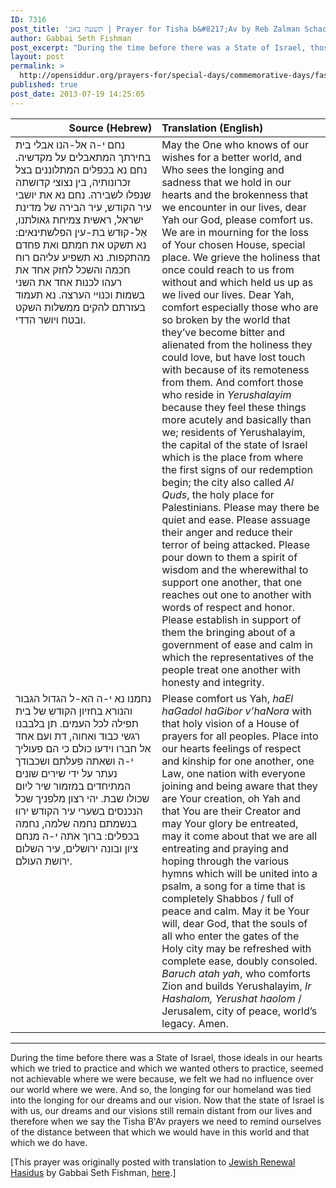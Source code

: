 ```yaml
---
ID: 7316
post_title: 'תשעה באב | Prayer for Tisha b&#8217;Av by Reb Zalman Schachter-Shalomi z&#8221;l (translated by Gabbai Seth Fishman)'
author: Gabbai Seth Fishman
post_excerpt: "During the time before there was a State of Israel, those ideals in our hearts which we tried to practice and which we wanted others to practice, seemed not achievable where we were because, we felt we had no influence over our world where we were. And so, the longing for our homeland was tied into the longing for our dreams and our vision. Now that the state of Israel is with us, our dreams and our visions still remain distant from our lives and therefore when we say the Tisha B'av prayers we need to remind ourselves of the distance between that which we would have in this world and that which we do have."
layout: post
permalink: >
  http://opensiddur.org/prayers-for/special-days/commemorative-days/fast-days/tisha-bav/prayer-for-tisha-bav-by-reb-zalman-schachter-shalomi-translated-by-gabbai-seth-fishman/
published: true
post_date: 2013-07-19 14:25:05
---
```

<table style="margin-left: auto;margin-right: auto;" class="draggable">
<thead><tr><th id="x" style="text-align: right;">Source (Hebrew)</th><th style="text-align: left;">Translation (English)</th></tr></thead>
<tbody>
<tr>
<td style="vertical-align:top;" width="46%">
<div class="liturgy"><span lang="he">
נחם י-ה אל-הנו אבלי בית בחירתך המתאבלים על מקדשיה. נחם נא בכפלים המתלוננים בצל זכרונותיה, בין נצוצי קדושתה שנפלו לשבירה. נחם נא את יושבי עיר הקודש, עיר הבירה של מדינת ישראל, ראשית צמיחת גאולתנו, אַל-קוּדשׂ בת-עין הפלשתינאים: נא תשקט את חמתם ואת פחדם מהתקפות. נא תשפיע עליהם רוח חכמה והשכל לחזק אחד את רעהו לכנות אחד את השני בשמות וכנויי הערצה. נא תעמוד בעזרתם להקים ממשלות השקט ובטח ויושר הדדי.
</span></div></td>
 
<td style="vertical-align:top;" width="53%"><div class="english">
May the One who knows of our wishes for a better world, and Who sees the longing and sadness that we hold in our hearts and the brokenness that we encounter in our lives, dear Yah our God, please comfort us. We are in mourning for the loss of Your chosen House, special place. We grieve the holiness that once could reach to us from without and which held us up as we lived our lives. Dear Yah, comfort especially those who are so broken by the world that they’ve become bitter and alienated from the holiness they could love, but have lost touch with because of its remoteness from them. And comfort those who reside in <em>Yerushalayim</em> because they feel these things more acutely and basically than we; residents of Yerushalayim, the capital of the state of Israel which is the place from where the first signs of our redemption begin; the city also called <em>Al Quds</em>, the holy place for Palestinians. Please may there be quiet and ease. Please assuage their anger and reduce their terror of being attacked. Please pour down to them a spirit of wisdom and the wherewithal to support one another, that one reaches out one to another with words of respect and honor. Please establish in support of them the bringing about of a government of ease and calm in which the representatives of the people treat one another with honesty and integrity.
	</div></td></tr>
<tr><td style="vertical-align:top;" width="46%"><div class="liturgy"><span lang="he">
 נחמנו נא י-ה הא-ל הגדול הגבור והנורא בחזיון הקודש של בית תפילה לכל העמים. תן בלבבנו רגשי כבוד ואחוה, דת ועם אחד אל חברו וידעו כולם כי הם פעוליך י-ה ושאתה פעלתם ושכבודך נעתר על ידי שירים שונים המתיחדים במזמור שיר ליום שכולו שבת. יהי רצון מלפניך שכל הנכנסים בשערי עיר הקודש ירווּ בנשמתם נחמה שלמה, נחמה בכפלים: ברוך אתה י-ה מנחם ציון ובונה ירושלים, עיר השלום ירושת העולם.
</span></div></td>
 
<td style="vertical-align:top;" width="53%"><div class="english">
Please comfort us Yah, <em>haEl haGadol haGibor v’haNora</em> with that holy vision of a House of prayers for all peoples. Place into our hearts feelings of respect and kinship for one another, one Law, one nation with everyone joining and being aware that they are Your creation, oh Yah and that You are their Creator and may Your glory be entreated, may it come about that we are all entreating and praying and hoping through the various hymns which will be united into a psalm, a song for a time that is completely Shabbos / full of peace and calm. May it be Your will, dear God, that the souls of all who enter the gates of the Holy city may be refreshed with complete ease, doubly consoled. <em>Baruch atah yah</em>, who comforts Zion and builds Yerushalayim, <em>Ir Hashalom, Yerushat haolom</em> / Jerusalem, city of peace, world’s legacy. Amen.
</td></tr>
</tbody>
</tbody></tbody></tbody></table>

<hr />
During the time before there was a State of Israel, those ideals in our hearts which we tried to practice and which we wanted others to practice, seemed not achievable where we were because, we felt we had no influence over our world where we were. And so, the longing for our homeland was tied into the longing for our dreams and our vision. Now that the state of Israel is with us, our dreams and our visions still remain distant from our lives and therefore when we say the Tisha B'Av prayers we need to remind ourselves of the distance between that which we would have in this world and that which we do have.

[This prayer was originally posted with translation to <a href="http://www.jewishrenewalhasidus.org">Jewish Renewal Hasidus</a> by Gabbai Seth Fishman, <a href="http://www.jewishrenewalhasidus.org/wordpress/?p=961">here</a>.]